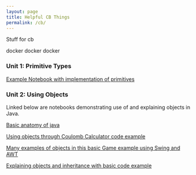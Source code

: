 ```yaml
---
layout: page
title: Helpful CB Things
permalink: /cb/
---
```


Stuff for cb

docker docker docker

### Unit 1: Primitive Types

[Example Notebook with implementation of primitives](https://ad1616.github.io/ADfastpages/java/2022/08/24/CoulombLaw.html)

### Unit 2: Using Objects

Linked below are notebooks demonstrating use of and explaining objects in Java.

[Basic anatomy of java](https://ad1616.github.io/ADfastpages/java/2022/08/19/JavaAnatomy.html)

[Using objects through Coulomb Calculator code example](https://ad1616.github.io/ADfastpages/java/2022/08/24/CoulombLaw.html)

[Many examples of objects in this basic Game example using Swing and AWT](https://ad1616.github.io/ADfastpages/java/2022/09/03/JavaGame.html)

[Explaining objects and inheritance with basic code example](https://ad1616.github.io/ADfastpages/2022/09/04/Objects+Inheritance.html)



